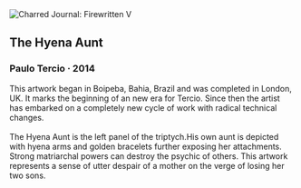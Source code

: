 <div class="artwork-of-the-day">
  <div class="container">
    <div class="img-wrapper">
      <img
        src="https://uploads1.wikiart.org/images/paulo-tercio/prince-jb-2014(3).jpg!Large.jpg"
        alt="Charred Journal: Firewritten V" />
    </div>
    <div class="artwork-detail">
      <div class="artwork-origin"> 
        <h2 class="artwork-name">The Hyena Aunt</h2>
        <h3 class="artist">
          Paulo Tercio
                    ·  2014
        </h3>
      </div>
      <p class="description">
        <span class="artwork-description-text ng-binding" ng-bind-html="viewModel.ArtworkOfTheDay.Description | unsafe">This artwork began in Boipeba, Bahia, Brazil and was completed in London, UK. It marks the beginning of an new era for Tercio. Since then the artist has embarked on a completely new cycle of work with radical technical changes.
<br>
<br>The Hyena Aunt is the left panel of the triptych.His own aunt is depicted with hyena arms and golden bracelets further exposing her attachments. Strong matriarchal powers can destroy the psychic of others. This artwork represents a sense of utter despair of a mother on the verge of losing her two sons.
<br>
<br></span>
                        <div class="text-shadow-container" ng-show="showShadow" style=""></div>
      </p>
    </div>
  </div>

</div>
